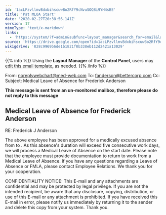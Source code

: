 ```yaml
---
id: '1acLPzvllmvBdxbihscuwBo2RfY9cNvuSOQ8i9YH4sBE'
title: 'Pat MLOA Start'
date: '2020-02-27T20:38:56.141Z'
version: 17
mimeType: 'text/x-markdown'
links:
  - 'https://system/?f=admin&subfunc=layout_manager&search_for=email&layout_search=Go&lv_layout_manager_limit=0&opp=edit&doc_type=EMS&old_module=Email&old_name=Pat+MLOA+Start&active=0'
source: 'https://drive.google.com/open?id=1acLPzvllmvBdxbihscuwBo2RfY9cNvuSOQ8i9YH4sBE'
wikigdrive: '028c9969b6de1b1821f0b338eb112d2421a13029'
---
```





{{% info %}}
Using the **Layout Manager** of the **Control Panel**, users may [edit this email template](https://system/?f=admin&subfunc=layout_manager&search_for=email&layout_search=Go&lv_layout_manager_limit=0&opp=edit&doc_type=EMS&old_module=Email&old_name=Pat+MLOA+Start&active=0), as needed.
{{% /info %}}



From: noreplywebchart@med-web.com
To: fanderson@bettercorp.com
Cc:
Subject: Medical Leave of Absence for Frederick Anderson

****This message is sent from an un-monitored mailbox, therefore please do not reply to this message****

## Medical Leave of Absence for Frederick Anderson


RE: Frederick J Anderson

The above employee has been approved for a medically excused absence from to . As this absence's duration will exceed five consecutive work days, we will process a Medical Leave of Absence on the start date.
Please note that the employee must provide documentation to return to work from a Medical Leave of Absence.
If you have any questions regarding a Leave of Absence or FMLA, please contact Employee Relations.
We thank you for your cooperation.


CONFIDENTIALITY NOTICE: This E-mail and any attachments are confidential and may be protected by legal privilege. If you are not the intended recipient, be aware that any disclosure, copying, distribution, or use of this E-mail or any attachment is prohibited. If you have received this E-mail in error, please notify us immediately by returning it to the sender and delete this copy from your system. Thank you.
